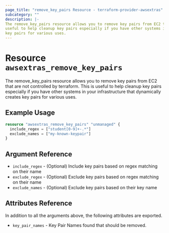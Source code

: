 ```yaml
---
page_title: "remove_key_pairs Resource - terraform-provider-awsextras"
subcategory: ""
description: |-
The remove_key_pairs resource allows you to remove key pairs from EC2 that are not controlled by terraform. This is
useful to help cleanup key pairs especially if you have other systems in your infrastructure that dynamically creates
key pairs for various uses.
---
```


# Resource `awsextras_remove_key_pairs`

The remove_key_pairs resource allows you to remove key pairs from EC2 that are not controlled by terraform. This is
useful to help cleanup key pairs especially if you have other systems in your infrastructure that dynamically creates
key pairs for various uses.

## Example Usage

```terraform
resource "awsextras_remove_key_pairs" "unmanaged" {
  include_regex = ["student[0-9]+-.*"]
  exclude_names = ["my-known-keypair"]
}
```

## Argument Reference

- `include_regex` - (Optional) Include key pairs based on regex matching on their name
- `exclude_regex` - (Optional) Exclude key pairs based on regex matching on their name
- `exclude_names` - (Optional) Exclude key pairs based on their key name

## Attributes Reference

In addition to all the arguments above, the following attributes are exported.

- `key_pair_names` - Key Pair Names found that should be removed.
